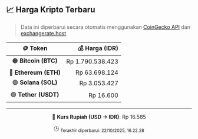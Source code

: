 

<!-- HARGA_KRIPTO -->
## 📈 Harga Kripto Terbaru

> Data ini diperbarui secara otomatis menggunakan [CoinGecko API](https://www.coingecko.com/) dan [exchangerate.host](https://exchangerate.host/)

<div align="center">

| 🪙 Token | 💰 Harga (IDR) |
|:------:|---------------:|
| 🟠 **Bitcoin (BTC)**   | Rp 1.790.538.423 |
| 🔵 **Ethereum (ETH)**  | Rp 63.698.124 |
| 🟣 **Solana (SOL)**    | Rp 3.053.427 |
| 🟢 **Tether (USDT)**   | Rp 16.600 |

---

💱 **Kurs Rupiah (USD → IDR)**: Rp 16.585

🕒 <sub>Terakhir diperbarui: 22/10/2025, 16.22.28</sub>

</div>
<!-- /HARGA_KRIPTO -->